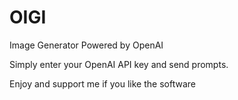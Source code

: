# OIGI
Image Generator Powered by OpenAI

Simply enter your OpenAI API key and send prompts.

Enjoy and support me if  you like the software
